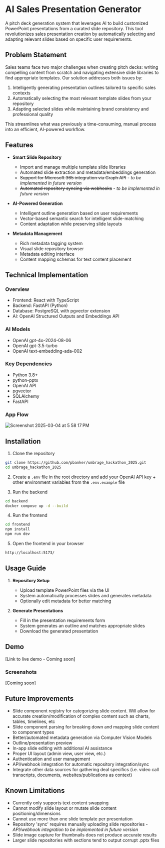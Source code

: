 # AI Sales Presentation Generator

A pitch deck generation system that leverages AI to build customized PowerPoint presentations from a curated slide repository. This tool revolutionizes sales presentation creation by automatically selecting and adapting relevant slides based on specific user requirements.

## Problem Statement
Sales teams face two major challenges when creating pitch decks: writing compelling content from scratch and navigating extensive slide libraries to find appropriate templates. Our solution addresses both issues by:
1. Intelligently generating presentation outlines tailored to specific sales contexts
2. Automatically selecting the most relevant template slides from your repository
3. Adapting selected slides while maintaining brand consistency and professional quality

This streamlines what was previously a time-consuming, manual process into an efficient, AI-powered workflow.

## Features

- **Smart Slide Repository**
  - Import and manage multiple template slide libraries
  - Automated slide extraction and metadata/embeddings generation
  - ~~Support for Microsoft 365 integration via Graph API~~ - *to be implemented in future version*
  - ~~Automated repository syncing via webhooks~~ - *to be implemented in future version*

- **AI-Powered Generation**
  - Intelligent outline generation based on user requirements
  - Vector-based semantic search for intelligent slide-matching
  - Content adaptation while preserving slide layouts

- **Metadata Management**
  - Rich metadata tagging system
  - Visual slide repository browser
  - Metadata editing interface
  - Content mapping schemas for text content placement

## Technical Implementation

### Overview
- Frontend: React with TypeScript
- Backend: FastAPI (Python)
- Database: PostgreSQL with pgvector extension
- AI: OpenAI Structured Outputs and Embeddings API

### AI Models
- OpenAI gpt-4o-2024-08-06
- OpenAI gpt-3.5-turbo
- OpenAI text-embedding-ada-002

### Key Dependencies
- Python 3.8+
- python-pptx
- OpenAI API
- pgvector
- SQLAlchemy
- FastAPI

### App Flow
![Screenshot 2025-03-04 at 5 58 17 PM](https://github.com/user-attachments/assets/d8f8c4c6-c56a-40cb-a338-1aff1ace48b1)


## Installation

1. Clone the repository
```bash
git clone https://github.com/pbanker/umbrage_hackathon_2025.git
cd umbrage_hackathon_2025
```
2. Create a `.env` file in the root directory and add your OpenAI API key + other environment variables from the `.env.example` file

3. Run the backend
```bash
cd backend
docker compose up -d --build
```
4. Run the frontend
```bash
cd frontend
npm install
npm run dev
```
5. Open the frontend in your browser
```bash
http://localhost:5173/
```

## Usage Guide

1. **Repository Setup**
   - Upload template PowerPoint files via the UI
   - System automatically processes slides and generates metadata
   - Optionally edit metadata for better matching

2. **Generate Presentations**
   - Fill in the presentation requirements form
   - System generates an outline and matches appropriate slides
   - Download the generated presentation

## Demo

[Link to live demo - Coming soon]

### Screenshots
[Coming soon]

## Future Improvements

- Slide component registry for categorizing slide content. Will allow for accurate creation/modification of complex content such as charts, tables, timelines, etc
- Slide component parsing for breaking down and mapping slide content to component types
- Better/automated metadata generation via Computer Vision Models
- Outline/presentation preview
- In-app slide editing with additional AI assistance
- Proper UI layout (admin view, user view, etc.)
- Authentication and user management
- API/webhook integration for automatic repository integration/sync
- Integrate other data sources for gathering deal specifics (i.e. video call transcripts, documents, websites/publications as context)

## Known Limitations

- Currently only supports text content swapping
- Cannot modify slide layout or mutate slide content positioning/dimensions
- Cannot use more than one slide template per presentation
- Repository 'sync' requires manually uploading slide repositories - *API/webhook integration to be implemented in future version*
- Slide image capture for thumbnails does not produce accurate results
- Larger slide repositories with sections tend to output corrupt .pptx files
